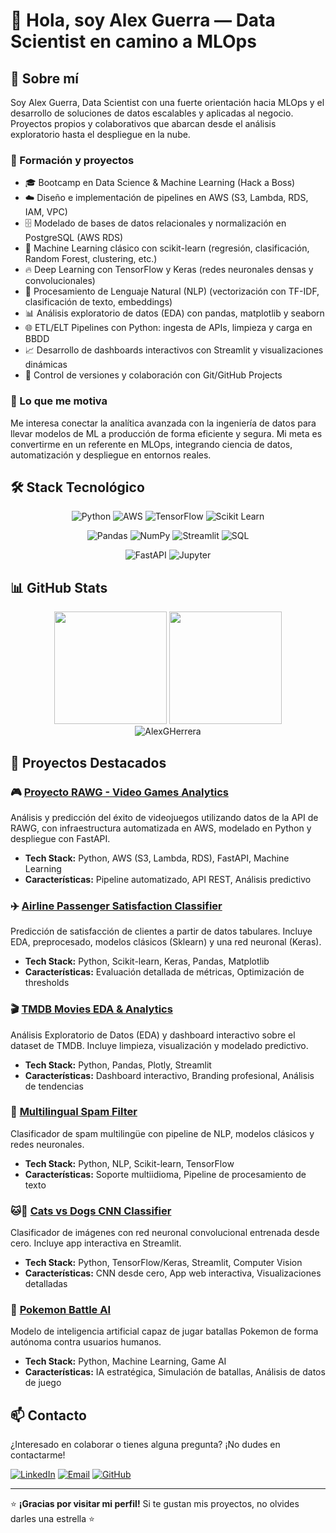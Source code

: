 # 👋 Hola, soy Alex Guerra — Data Scientist en camino a MLOps

## 🚀 Sobre mí

Soy Alex Guerra, Data Scientist con una fuerte orientación hacia MLOps y el desarrollo de soluciones de datos escalables y aplicadas al negocio. Proyectos propios y colaborativos que abarcan desde el análisis exploratorio hasta el despliegue en la nube.

### 🔹 Formación y proyectos

- 🎓 Bootcamp en Data Science & Machine Learning (Hack a Boss)
- ☁️ Diseño e implementación de pipelines en AWS (S3, Lambda, RDS, IAM, VPC)
- 🗄️ Modelado de bases de datos relacionales y normalización en PostgreSQL (AWS RDS)
- 🤖 Machine Learning clásico con scikit-learn (regresión, clasificación, Random Forest, clustering, etc.)
- 🔥 Deep Learning con TensorFlow y Keras (redes neuronales densas y convolucionales)
- 📝 Procesamiento de Lenguaje Natural (NLP) (vectorización con TF-IDF, clasificación de texto, embeddings)
- 📊 Análisis exploratorio de datos (EDA) con pandas, matplotlib y seaborn
- 🌐 ETL/ELT Pipelines con Python: ingesta de APIs, limpieza y carga en BBDD
- 📈 Desarrollo de dashboards interactivos con Streamlit y visualizaciones dinámicas
- 🔄 Control de versiones y colaboración con Git/GitHub Projects

### 🔹 Lo que me motiva

Me interesa conectar la analítica avanzada con la ingeniería de datos para llevar modelos de ML a producción de forma eficiente y segura. Mi meta es convertirme en un referente en MLOps, integrando ciencia de datos, automatización y despliegue en entornos reales.

## 🛠️ Stack Tecnológico

<div align="center">
  
![Python](https://img.shields.io/badge/Python-3776AB?style=for-the-badge&logo=python&logoColor=white)
![AWS](https://img.shields.io/badge/AWS-232F3E?style=for-the-badge&logo=amazon-aws&logoColor=white)
![TensorFlow](https://img.shields.io/badge/TensorFlow-FF6F00?style=for-the-badge&logo=tensorflow&logoColor=white)
![Scikit Learn](https://img.shields.io/badge/scikit--learn-F7931E?style=for-the-badge&logo=scikit-learn&logoColor=white)

![Pandas](https://img.shields.io/badge/Pandas-150458?style=for-the-badge&logo=pandas&logoColor=white)
![NumPy](https://img.shields.io/badge/NumPy-013243?style=for-the-badge&logo=numpy&logoColor=white)
![Streamlit](https://img.shields.io/badge/Streamlit-FF4B4B?style=for-the-badge&logo=streamlit&logoColor=white)
![SQL](https://img.shields.io/badge/SQL-4479A1?style=for-the-badge&logo=mysql&logoColor=white)

![FastAPI](https://img.shields.io/badge/FastAPI-009688?style=for-the-badge&logo=fastapi&logoColor=white)
![Jupyter](https://img.shields.io/badge/Jupyter-F37626?style=for-the-badge&logo=jupyter&logoColor=white)

</div>

## 📊 GitHub Stats

<div align="center">
  <img height="180em" src="https://github-readme-stats.vercel.app/api?username=AlexGHerrera&show_icons=true&theme=transparent&include_all_commits=true&count_private=true&hide_border=true"/>
  <img height="180em" src="https://github-readme-stats.vercel.app/api/top-langs/?username=AlexGHerrera&layout=compact&langs_count=8&theme=transparent&hide_border=true"/>
</div>

<div align="center">
  <img src="https://github-readme-streak-stats.herokuapp.com/?user=AlexGHerrera&theme=transparent&hide_border=true" alt="AlexGHerrera" />
</div>

## 📂 Proyectos Destacados

### 🎮 [Proyecto RAWG - Video Games Analytics](https://github.com/AlexGHerrera/Proyecto-RAWG)
Análisis y predicción del éxito de videojuegos utilizando datos de la API de RAWG, con infraestructura automatizada en AWS, modelado en Python y despliegue con FastAPI.
- **Tech Stack:** Python, AWS (S3, Lambda, RDS), FastAPI, Machine Learning
- **Características:** Pipeline automatizado, API REST, Análisis predictivo

### ✈️ [Airline Passenger Satisfaction Classifier](https://github.com/AlexGHerrera/Practica-Airline-Passenger-Satisfaction---Tabular-Dataset-Classification)
Predicción de satisfacción de clientes a partir de datos tabulares. Incluye EDA, preprocesado, modelos clásicos (Sklearn) y una red neuronal (Keras).
- **Tech Stack:** Python, Scikit-learn, Keras, Pandas, Matplotlib
- **Características:** Evaluación detallada de métricas, Optimización de thresholds

### 🎬 [TMDB Movies EDA & Analytics](https://github.com/AlexGHerrera/EDA_TMDB)
Análisis Exploratorio de Datos (EDA) y dashboard interactivo sobre el dataset de TMDB. Incluye limpieza, visualización y modelado predictivo.
- **Tech Stack:** Python, Pandas, Plotly, Streamlit
- **Características:** Dashboard interactivo, Branding profesional, Análisis de tendencias

### 📧 [Multilingual Spam Filter](https://github.com/AlexGHerrera/multilingual-spam-filter)
Clasificador de spam multilingüe con pipeline de NLP, modelos clásicos y redes neuronales.
- **Tech Stack:** Python, NLP, Scikit-learn, TensorFlow
- **Características:** Soporte multiidioma, Pipeline de procesamiento de texto

### 🐱🐶 [Cats vs Dogs CNN Classifier](https://github.com/AlexGHerrera/cats-vs-dogs-classifier)
Clasificador de imágenes con red neuronal convolucional entrenada desde cero. Incluye app interactiva en Streamlit.
- **Tech Stack:** Python, TensorFlow/Keras, Streamlit, Computer Vision
- **Características:** CNN desde cero, App web interactiva, Visualizaciones detalladas

### 🎯 [Pokemon Battle AI](https://github.com/AlexGHerrera/Pokemon-battle-ai)
Modelo de inteligencia artificial capaz de jugar batallas Pokemon de forma autónoma contra usuarios humanos.
- **Tech Stack:** Python, Machine Learning, Game AI
- **Características:** IA estratégica, Simulación de batallas, Análisis de datos de juego

## 📫 Contacto

¿Interesado en colaborar o tienes alguna pregunta? ¡No dudes en contactarme!

[![LinkedIn](https://img.shields.io/badge/LinkedIn-0077B5?style=for-the-badge&logo=linkedin&logoColor=white)](https://www.linkedin.com/in/alejandro-guerra-herrera-a86053115/)
[![Email](https://img.shields.io/badge/Email-D14836?style=for-the-badge&logo=gmail&logoColor=white)](mailto:alexgherrera.data@gmail.com)
[![GitHub](https://img.shields.io/badge/GitHub-100000?style=for-the-badge&logo=github&logoColor=white)](https://github.com/AlexGHerrera)

---
⭐️ **¡Gracias por visitar mi perfil!** Si te gustan mis proyectos, no olvides darles una estrella ⭐
